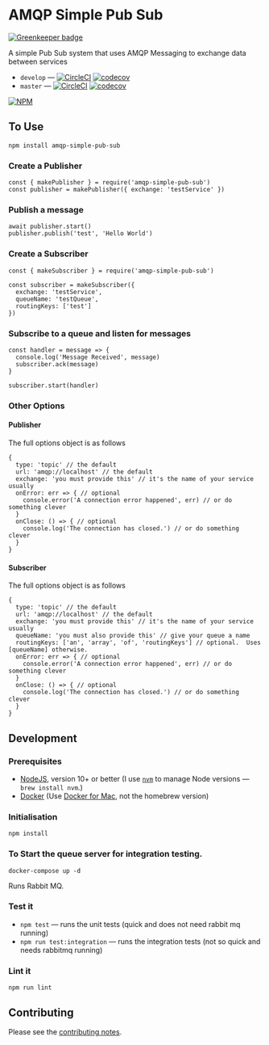 # AMQP Simple Pub Sub

[![Greenkeeper badge](https://badges.greenkeeper.io/davesag/amqp-simple-pub-sub.svg)](https://greenkeeper.io/)

A simple Pub Sub system that uses AMQP Messaging to exchange data between services

* `develop` — [![CircleCI](https://circleci.com/gh/davesag/amqp-simple-pub-sub/tree/develop.svg?style=svg)](https://circleci.com/gh/davesag/amqp-simple-pub-sub/tree/develop) [![codecov](https://codecov.io/gh/davesag/amqp-simple-pub-sub/branch/develop/graph/badge.svg)](https://codecov.io/gh/davesag/amqp-simple-pub-sub)
* `master` — [![CircleCI](https://circleci.com/gh/davesag/amqp-simple-pub-sub/tree/master.svg?style=svg)](https://circleci.com/gh/davesag/amqp-simple-pub-sub/tree/master) [![codecov](https://codecov.io/gh/davesag/amqp-simple-pub-sub/branch/master/graph/badge.svg)](https://codecov.io/gh/davesag/amqp-simple-pub-sub)

[![NPM](https://nodei.co/npm/amqp-simple-pub-sub.png)](https://nodei.co/npm/amqp-simple-pub-sub/)

## To Use

    npm install amqp-simple-pub-sub

### Create a Publisher
    const { makePublisher } = require('amqp-simple-pub-sub')
    const publisher = makePublisher({ exchange: 'testService' })

### Publish a message

    await publisher.start()
    publisher.publish('test', 'Hello World')

### Create a Subscriber

    const { makeSubscriber } = require('amqp-simple-pub-sub')

    const subscriber = makeSubscriber({
      exchange: 'testService',
      queueName: 'testQueue',
      routingKeys: ['test']
    })

### Subscribe to a queue and listen for messages

    const handler = message => {
      console.log('Message Received', message)
      subscriber.ack(message)
    }

    subscriber.start(handler)

### Other Options

#### Publisher

The full options object is as follows

    {
      type: 'topic' // the default
      url: 'amqp://localhost' // the default
      exchange: 'you must provide this' // it's the name of your service usually
      onError: err => { // optional
        console.error('A connection error happened', err) // or do something clever
      }
      onClose: () => { // optional
        console.log('The connection has closed.') // or do something clever
      }
    }

#### Subscriber

The full options object is as follows

    {
      type: 'topic' // the default
      url: 'amqp://localhost' // the default
      exchange: 'you must provide this' // it's the name of your service usually
      queueName: 'you must also provide this' // give your queue a name
      routingKeys: ['an', 'array', 'of', 'routingKeys'] // optional.  Uses [queueName] otherwise.
      onError: err => { // optional
        console.error('A connection error happened', err) // or do something clever
      }
      onClose: () => { // optional
        console.log('The connection has closed.') // or do something clever
      }
    }

## Development

### Prerequisites

* [NodeJS](htps://nodejs.org), version 10+ or better (I use [`nvm`](https://github.com/creationix/nvm) to manage Node versions — `brew install nvm`.)
* [Docker](https://www.docker.com) (Use [Docker for Mac](https://docs.docker.com/docker-for-mac/), not the homebrew version)

### Initialisation

    npm install

### To Start the queue server for integration testing.

    docker-compose up -d

Runs Rabbit MQ.

### Test it

* `npm test` — runs the unit tests (quick and does not need rabbit mq running)
* `npm run test:integration` — runs the integration tests (not so quick and needs rabbitmq running)

### Lint it

    npm run lint

## Contributing

Please see the [contributing notes](CONTRIBUTING.md).
